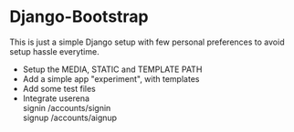 Django-Bootstrap
================
This is just a simple Django setup with few personal preferences to avoid setup hassle everytime.

- Setup the MEDIA, STATIC and TEMPLATE PATH
- Add a simple app "experiment", with templates
- Add some test files
- Integrate userena  
    signin /accounts/signin  
    signup /accounts/aignup  
